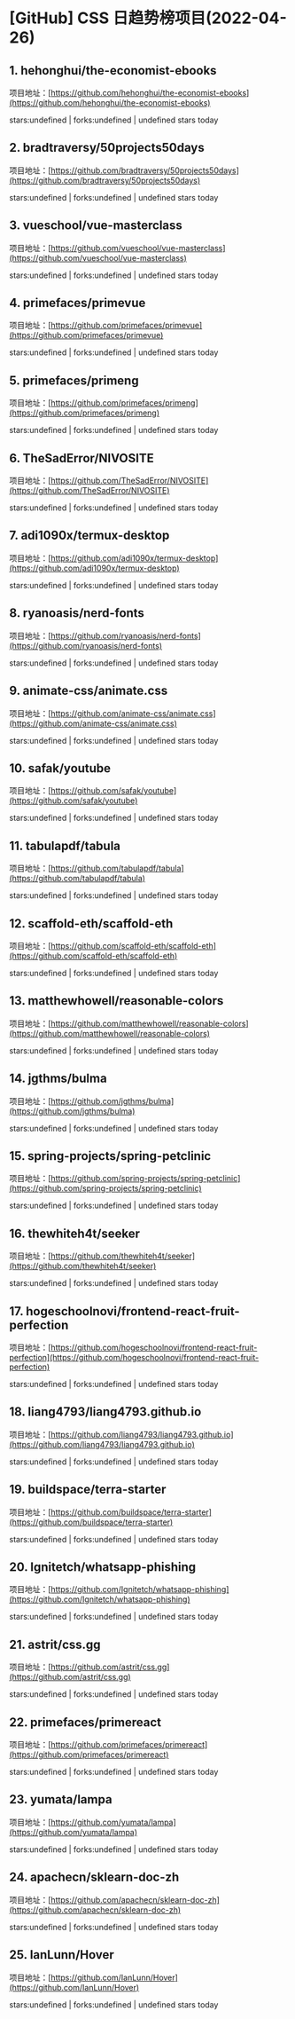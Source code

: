 # [GitHub] CSS 日趋势榜项目(2022-04-26)

## 1. hehonghui/the-economist-ebooks 

项目地址：[https://github.com/hehonghui/the-economist-ebooks](https://github.com/hehonghui/the-economist-ebooks)

stars:undefined | forks:undefined | undefined stars today 



## 2. bradtraversy/50projects50days 

项目地址：[https://github.com/bradtraversy/50projects50days](https://github.com/bradtraversy/50projects50days)

stars:undefined | forks:undefined | undefined stars today 



## 3. vueschool/vue-masterclass 

项目地址：[https://github.com/vueschool/vue-masterclass](https://github.com/vueschool/vue-masterclass)

stars:undefined | forks:undefined | undefined stars today 



## 4. primefaces/primevue 

项目地址：[https://github.com/primefaces/primevue](https://github.com/primefaces/primevue)

stars:undefined | forks:undefined | undefined stars today 



## 5. primefaces/primeng 

项目地址：[https://github.com/primefaces/primeng](https://github.com/primefaces/primeng)

stars:undefined | forks:undefined | undefined stars today 



## 6. TheSadError/NIVOSITE 

项目地址：[https://github.com/TheSadError/NIVOSITE](https://github.com/TheSadError/NIVOSITE)

stars:undefined | forks:undefined | undefined stars today 



## 7. adi1090x/termux-desktop 

项目地址：[https://github.com/adi1090x/termux-desktop](https://github.com/adi1090x/termux-desktop)

stars:undefined | forks:undefined | undefined stars today 



## 8. ryanoasis/nerd-fonts 

项目地址：[https://github.com/ryanoasis/nerd-fonts](https://github.com/ryanoasis/nerd-fonts)

stars:undefined | forks:undefined | undefined stars today 



## 9. animate-css/animate.css 

项目地址：[https://github.com/animate-css/animate.css](https://github.com/animate-css/animate.css)

stars:undefined | forks:undefined | undefined stars today 



## 10. safak/youtube 

项目地址：[https://github.com/safak/youtube](https://github.com/safak/youtube)

stars:undefined | forks:undefined | undefined stars today 



## 11. tabulapdf/tabula 

项目地址：[https://github.com/tabulapdf/tabula](https://github.com/tabulapdf/tabula)

stars:undefined | forks:undefined | undefined stars today 



## 12. scaffold-eth/scaffold-eth 

项目地址：[https://github.com/scaffold-eth/scaffold-eth](https://github.com/scaffold-eth/scaffold-eth)

stars:undefined | forks:undefined | undefined stars today 



## 13. matthewhowell/reasonable-colors 

项目地址：[https://github.com/matthewhowell/reasonable-colors](https://github.com/matthewhowell/reasonable-colors)

stars:undefined | forks:undefined | undefined stars today 



## 14. jgthms/bulma 

项目地址：[https://github.com/jgthms/bulma](https://github.com/jgthms/bulma)

stars:undefined | forks:undefined | undefined stars today 



## 15. spring-projects/spring-petclinic 

项目地址：[https://github.com/spring-projects/spring-petclinic](https://github.com/spring-projects/spring-petclinic)

stars:undefined | forks:undefined | undefined stars today 



## 16. thewhiteh4t/seeker 

项目地址：[https://github.com/thewhiteh4t/seeker](https://github.com/thewhiteh4t/seeker)

stars:undefined | forks:undefined | undefined stars today 



## 17. hogeschoolnovi/frontend-react-fruit-perfection 

项目地址：[https://github.com/hogeschoolnovi/frontend-react-fruit-perfection](https://github.com/hogeschoolnovi/frontend-react-fruit-perfection)

stars:undefined | forks:undefined | undefined stars today 



## 18. liang4793/liang4793.github.io 

项目地址：[https://github.com/liang4793/liang4793.github.io](https://github.com/liang4793/liang4793.github.io)

stars:undefined | forks:undefined | undefined stars today 



## 19. buildspace/terra-starter 

项目地址：[https://github.com/buildspace/terra-starter](https://github.com/buildspace/terra-starter)

stars:undefined | forks:undefined | undefined stars today 



## 20. Ignitetch/whatsapp-phishing 

项目地址：[https://github.com/Ignitetch/whatsapp-phishing](https://github.com/Ignitetch/whatsapp-phishing)

stars:undefined | forks:undefined | undefined stars today 



## 21. astrit/css.gg 

项目地址：[https://github.com/astrit/css.gg](https://github.com/astrit/css.gg)

stars:undefined | forks:undefined | undefined stars today 



## 22. primefaces/primereact 

项目地址：[https://github.com/primefaces/primereact](https://github.com/primefaces/primereact)

stars:undefined | forks:undefined | undefined stars today 



## 23. yumata/lampa 

项目地址：[https://github.com/yumata/lampa](https://github.com/yumata/lampa)

stars:undefined | forks:undefined | undefined stars today 



## 24. apachecn/sklearn-doc-zh 

项目地址：[https://github.com/apachecn/sklearn-doc-zh](https://github.com/apachecn/sklearn-doc-zh)

stars:undefined | forks:undefined | undefined stars today 



## 25. IanLunn/Hover 

项目地址：[https://github.com/IanLunn/Hover](https://github.com/IanLunn/Hover)

stars:undefined | forks:undefined | undefined stars today 



